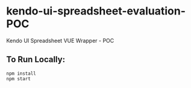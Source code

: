 # kendo-ui-spreadsheet-evaluation-POC
Kendo UI Spreadsheet VUE Wrapper - POC

## To Run Locally:

```
npm install
npm start
```

